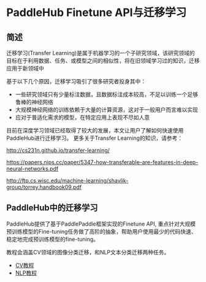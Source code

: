 # PaddleHub Finetune API与迁移学习

## 简述
迁移学习(Transfer Learning)是属于机器学习的一个子研究领域，该研究领域的目标在于利用数据、任务、或模型之间的相似性，将在旧领域学习过的知识，迁移应用于新领域中

基于以下几个原因，迁移学习吸引了很多研究者投身其中：

* 一些研究领域只有少量标注数据，且数据标注成本较高，不足以训练一个足够鲁棒的神经网络
* 大规模神经网络的训练依赖于大量的计算资源，这对于一般用户而言难以实现
* 应对于普适化需求的模型，在特定应用上表现不尽如人意

目前在深度学习领域已经取得了较大的发展，本文让用户了解如何快速使用PaddleHub进行迁移学习。 更多关于Transfer Learning的知识，请参考：

http://cs231n.github.io/transfer-learning/

https://papers.nips.cc/paper/5347-how-transferable-are-features-in-deep-neural-networks.pdf

http://ftp.cs.wisc.edu/machine-learning/shavlik-group/torrey.handbook09.pdf

## PaddleHub中的迁移学习

PaddleHub提供了基于PaddlePaddle框架实现的Finetune API, 重点针对大规模预训练模型的Fine-tuning任务做了高阶的抽象，帮助用户使用最少的代码快速、稳定地完成预训练模型的fine-tuning。

教程会涵盖CV领域的图像分类迁移，和NLP文本分类迁移两种任务。

* [CV教程](https://github.com/PaddlePaddle/PaddleHub/tree/develop/docs/turtorial/cv_finetune_tutorial.md)
* [NLP教程](https://github.com/PaddlePaddle/PaddleHub/tree/develop/docs/turtorial/nlp_finetune_tutorial.md)
